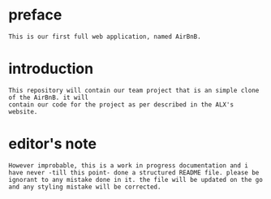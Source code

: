 # preface
	This is our first full web application, named AirBnB.

# introduction
	This repository will contain our team project that is an simple clone of the AirBnB. it will
	contain our code for the project as per described in the ALX's website.

# editor's note
	However improbable, this is a work in progress documentation and i have never -till this point- done a structured README file. please be ignorant to any mistake done in it. the file will be updated on the go and any styling mistake will be corrected.
